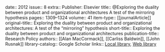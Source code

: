 date:: 2012
issue:: 8
extra:: Publisher: Elsevier
title:: @Exploring the duality between product and organizational architectures A test of the mirroring hypothesis
pages:: 1309–1324
volume:: 41
item-type:: [[journalArticle]]
original-title:: Exploring the duality between product and organizational architectures: A test of the “mirroring” hypothesis
short-title:: Exploring the duality between product and organizational architectures
publication-title:: Research Policy
authors:: [[Alan MacCormack]], [[Carliss Baldwin]], [[John Rusnak]]
library-catalog:: Google Scholar
links:: [Local library](zotero://select/library/items/K7DAIFJE), [Web library](https://www.zotero.org/users/6520516/items/K7DAIFJE)
